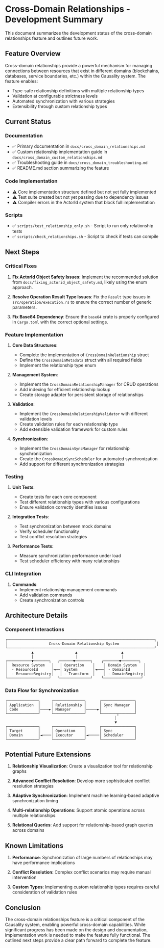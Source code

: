 <!-- Summary of cross-domain relationships -->
<!-- Original file: docs/src/cross_domain_relationships_summary.md -->

# Cross-Domain Relationships - Development Summary

This document summarizes the development status of the cross-domain relationships feature and outlines future work.

## Feature Overview

Cross-domain relationships provide a powerful mechanism for managing connections between resources that exist in different domains (blockchains, databases, service boundaries, etc.) within the Causality system. The feature enables:

- Type-safe relationship definitions with multiple relationship types
- Validation at configurable strictness levels
- Automated synchronization with various strategies
- Extensibility through custom relationship types

## Current Status

### Documentation

- ✅ Primary documentation in `docs/cross_domain_relationships.md`
- ✅ Custom relationship implementation guide in `docs/cross_domain_custom_relationships.md`
- ✅ Troubleshooting guide in `docs/cross_domain_troubleshooting.md`
- ✅ README.md section summarizing the feature

### Code Implementation

- ⚠️ Core implementation structure defined but not yet fully implemented
- ⚠️ Test suite created but not yet passing due to dependency issues
- ⚠️ Compiler errors in the ActorId system that block full implementation

### Scripts

- ✅ `scripts/test_relationship_only.sh` - Script to run only relationship tests
- ✅ `scripts/check_relationships.sh` - Script to check if tests can compile

## Next Steps

### Critical Fixes

1. **Fix ActorId Object Safety Issues**: Implement the recommended solution from `docs/fixing_actorid_object_safety.md`, likely using the enum approach.

2. **Resolve Operation Result Type Issues**: Fix the `Result` type issues in `src/operation/execution.rs` to ensure the correct number of generic parameters.

3. **Fix Base64 Dependency**: Ensure the `base64` crate is properly configured in `Cargo.toml` with the correct optional settings.

### Feature Implementation

1. **Core Data Structures**:
   - Complete the implementation of `CrossDomainRelationship` struct
   - Define the `CrossDomainMetadata` struct with all required fields
   - Implement the relationship type enum

2. **Management System**:
   - Implement the `CrossDomainRelationshipManager` for CRUD operations
   - Add indexing for efficient relationship lookup
   - Create storage adapter for persistent storage of relationships

3. **Validation**:
   - Implement the `CrossDomainRelationshipValidator` with different validation levels
   - Create validation rules for each relationship type
   - Add extensible validation framework for custom rules

4. **Synchronization**:
   - Implement the `CrossDomainSyncManager` for relationship synchronization
   - Create the `CrossDomainSyncScheduler` for automated synchronization
   - Add support for different synchronization strategies

### Testing

1. **Unit Tests**:
   - Create tests for each core component
   - Test different relationship types with various configurations
   - Ensure validation correctly identifies issues

2. **Integration Tests**:
   - Test synchronization between mock domains
   - Verify scheduler functionality
   - Test conflict resolution strategies

3. **Performance Tests**:
   - Measure synchronization performance under load
   - Test scheduler efficiency with many relationships

### CLI Integration

1. **Commands**:
   - Implement relationship management commands
   - Add validation commands
   - Create synchronization controls

## Architecture Details

### Component Interactions

```
┌───────────────────────────────────────────────────────────────────┐
│                   Cross-Domain Relationship System                 │
└───────────────────────────────────────────────────────────────────┘
            ▲                   ▲                    ▲
            │                   │                    │
┌───────────▼───────┐   ┌──────▼───────┐    ┌───────▼────────┐
│  Resource System   │   │ Operation    │    │ Domain System   │
│  - ResourceId      │◄──│ System       │◄───│ - DomainId      │
│  - ResourceRegistry│   │ - Transform  │    │ - DomainRegistry│
└───────────────────┘   └──────────────┘    └─────────────────┘
```

### Data Flow for Synchronization

```
┌──────────────┐     ┌──────────────┐      ┌───────────────┐
│ Application  │     │ Relationship │      │ Sync Manager  │
│ Code         │────►│ Manager      │─────►│               │
└──────────────┘     └──────────────┘      └───────┬───────┘
                                                  │
                                                  ▼
┌──────────────┐     ┌──────────────┐      ┌───────────────┐
│ Target       │     │ Operation    │      │ Sync          │
│ Domain       │◄────│ Executor     │◄─────│ Scheduler     │
└──────────────┘     └──────────────┘      └───────────────┘
```

## Potential Future Extensions

1. **Relationship Visualization**: Create a visualization tool for relationship graphs

2. **Advanced Conflict Resolution**: Develop more sophisticated conflict resolution strategies

3. **Adaptive Synchronization**: Implement machine learning-based adaptive synchronization timing

4. **Multi-relationship Operations**: Support atomic operations across multiple relationships

5. **Relational Queries**: Add support for relationship-based graph queries across domains

## Known Limitations

1. **Performance**: Synchronization of large numbers of relationships may have performance implications

2. **Conflict Resolution**: Complex conflict scenarios may require manual intervention

3. **Custom Types**: Implementing custom relationship types requires careful consideration of validation rules

## Conclusion

The cross-domain relationships feature is a critical component of the Causality system, enabling powerful cross-domain capabilities. While significant progress has been made on the design and documentation, implementation work is needed to make the feature fully functional. The outlined next steps provide a clear path forward to complete the feature. 